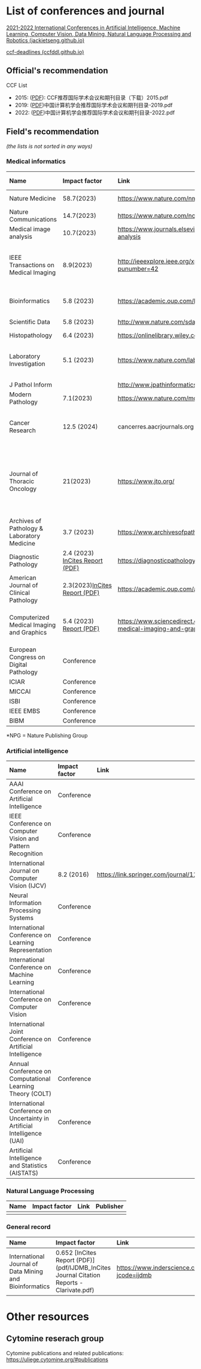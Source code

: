 # List of conferences and journal

[2021-2022 International Conferences in Artificial Intelligence, Machine Learning, Computer Vision, Data Mining, Natural Language Processing and Robotics (jackietseng.github.io)](https://jackietseng.github.io/conference_call_for_paper/conferences.html)

[ccf-deadlines (ccfddl.github.io)](https://ccfddl.github.io/)

## Official's recommendation

CCF List

- 2015: ([PDF](Academic/pdf/CCF推荐国际学术会议和期刊目录（下载）.pdf)): CCF推荐国际学术会议和期刊目录（下载）2015.pdf
- 2019: ([PDF](Academic/pdf/中国计算机学会推荐国际学术会议和期刊目录-2019.pdf))中国计算机学会推荐国际学术会议和期刊目录-2019.pdf
- 2022: ([PDF](Academic/pdf/中国计算机学会推荐国际学术会议和期刊目录-2022.pdf))中国计算机学会推荐国际学术会议和期刊目录-2022.pdf

## Field's recommendation

*(the lists is not sorted in any ways)*

### Medical informatics

| Name                                        | Impact factor                                                | Link                                                         | Publisher                                                    | Feature papers                               |
| :------------------------------------------ | :----------------------------------------------------------- | :----------------------------------------------------------- | :----------------------------------------------------------- | :------------------------------------------- |
| Nature Medicine                             | 58.7(2023)                                                   | https://www.nature.com/nm                                    | Springer Nature                                              |                                              |
| Nature Communications                       | 14.7(2023)                                                   | https://www.nature.com/ncomms                                | Springer Nature                                              |                                              |
| Medical image analysis                      | 10.7(2023)                                                   | https://www.journals.elsevier.com/medical-image-analysis     | Elsevier                                                     |                                              |
| IEEE Transactions on Medical Imaging        | 8.9(2023)                                                    | http://ieeexplore.ieee.org/xpl/RecentIssue.jsp?punumber=42   | Institute of Electrical and Electronics Engineers Inc.       |                                              |
| Bioinformatics                              | 5.8 (2023)                                                   | https://academic.oup.com/bioinformatics                      | Oxfort University Press                                      | Cytomine                                     |
| Scientific Data                             | 5.8 (2023)                                                   | http://www.nature.com/sdata/                                 | Springer Nature                                              |                                              |
| Histopathology                              | 6.4 (2023)                                                   | https://onlinelibrary.wiley.com/journal/13652559             | Wiley                                                        |                                              |
| Laboratory Investigation                    | 5.1 (2023)                                                   | https://www.nature.com/labinvest/                            | NPG                                                          | Genetype-Phenotyp association (David Gutman) |
| J Pathol Inform                             |                                                              | http://www.jpathinformatics.org/                             |                                                              | OpenSlide                                    |
| Modern Pathology                            | 7.1(2023)                                                    | https://www.nature.com/modpathol/                            | NPG                                                          |                                              |
| Cancer Research                             | 12.5 (2024)                                                  | cancerres.aacrjournals.org                                   | AACR (American Association for Cancer Research)              | Radiomics.io                                 |
| Journal of Thoracic Oncology                | 21(2023)                                                     | https://www.jto.org/                                         | JTO / IASLC**Note: we have read access to this journal until the end of 2019** |                                              |
| Archives of Pathology & Laboratory Medicine | 3.7 (2023)                                                   | https://www.archivesofpathology.org/loi/arpa                 | College of American Pathologists (CAP)                       | White papers on WSIs                         |
| Diagnostic Pathology                        | 2.4 (2023) [InCites Report (PDF)](Academic/pdf/diagnostic-pathology-incites.pdf) | https://diagnosticpathology.biomedcentral.com/               | BMC                                                          | Cytomine                                     |
| American Journal of Clinical Pathology      | 2.3(2023)[InCites Report (PDF)](Academic/pdf/American-Journal-of-Clinical-Pathology.pdf) | https://academic.oup.com/ajcp                                | Oxford                                                       |                                              |
| Computerized Medical Imaging and Graphics   | 5.4 (2023)  [Report (PDF)](Academic/pdf/Computerized-medical.pdf)     | https://www.sciencedirect.com/journal/computerized-medical-imaging-and-graphics | ELSEVIER                                                     | - Spacial issue on patch-based techniques    |
| European Congress on Digital Pathology      | Conference                                                   |                                                              |                                                              |                                              |
| ICIAR                                       | Conference                                                   |                                                              |                                                              |                                              |
| MICCAI                                      | Conference                                                   |                                                              |                                                              |                                              |
| ISBI                                        | Conference                                                   |                                                              |                                                              |                                              |
| IEEE EMBS                                   | Conference                                                   |                                                              |                                                              |                                              |
| BIBM                                        | Conference                                                   |                                                              |                                                              |                                              |

*NPG = Nature Publishing Group

### Artificial intelligence

| Name                                                         | Impact factor | Link                                    | Publisher       |
| :----------------------------------------------------------- | :------------ | :-------------------------------------- | :-------------- |
| AAAI Conference on Artificial Intelligence                   | Conference    |                                         | AAAI            |
| IEEE Conference on Computer Vision and Pattern Recognition   | Conference    |                                         | IEEE            |
| International Journal on Computer Vision (IJCV)              | 8.2 (2016)    | https://link.springer.com/journal/11263 | Springer        |
| Neural Information Processing Systems                        | Conference    |                                         | MIT Press       |
| International Conference on Learning Representation          | Conference    |                                         | ICLR            |
| International Conference on Machine Learning                 | Conference    |                                         | ACM             |
| International Conference on Computer Vision                  | Conference    |                                         | IEEE            |
| International Joint Conference on Artificial Intelligence    | Conference    |                                         | Morgan Kaufmann |
| Annual Conference on Computational Learning Theory (COLT)    | Conference    |                                         | Springer        |
| International Conference on Uncertainty in Artificial Intelligence (UAI) | Conference    |                                         | AUAI            |
| Artificial Intelligence and Statistics (AISTATS)             | Conference    |                                         | JMLR            |

### Natural Language Processing

| Name | Impact factor | Link | Publisher |
| :--- | :------------ | :--- | :-------- |
|      |               |      |           |

### General record

| Name                                                    | Impact factor                                                | Link                                               | Publisher     |
| :------------------------------------------------------ | :----------------------------------------------------------- | :------------------------------------------------- | :------------ |
| International Journal of Data Mining and Bioinformatics | 0.652 [InCites Report (PDF)](pdf/IJDMB_InCites Journal Citation Reports - Clarivate.pdf) | https://www.inderscience.com/jhome.php?jcode=ijdmb | Inder Science |

# Other resources

## Cytomine reserach group

Cytomine publications and related publications: https://uliege.cytomine.org/#publications
